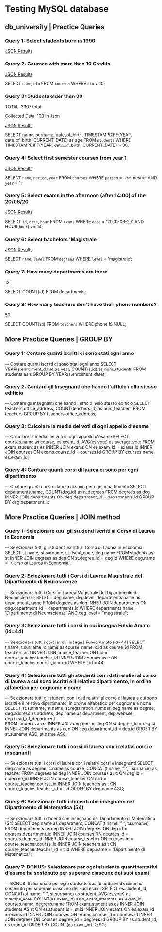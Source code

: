 # Testing MySQL database

## db_university | Practice Queries

### Query 1: Select students born in 1990

[JSON Results](results/query1.json)

### Query 2: Courses with more than 10 Credits

[JSON Results](results/query2.json)

SELECT `name`, `cfu`
FROM `courses`
WHERE `cfu` > 10;

### Query 3: Students older than 30

TOTAL: 3307 total

Collected Data: 100 in Json

[JSON Results](results/query3.json)

SELECT name, surname, date_of_birth,
TIMESTAMPDIFF(YEAR, date_of_birth, CURRENT_DATE) as age
FROM `students`
WHERE TIMESTAMPDIFF(YEAR, date_of_birth, CURRENT_DATE) > 30;

### Query 4: Select first semester courses from year 1

[JSON Results](results/query4.json)

SELECT `name`, `period`, `year`
FROM `courses`
WHERE `period` = 'I semestre'
AND `year` = 1;

### Query 5: Select exams in the afternoon (after 14:00) of the 20/06/20

[JSON Results](results/query5.json)

SELECT `id`, `date`, `hour`
FROM `exams`
WHERE `date` = '2020-06-20'
AND HOUR(`hour`) >= 14;

### Query 6: Select bachelors 'Magistrale'

[JSON Results](results/query6.json)

SELECT `name`, `level`
FROM `degrees`
WHERE `level` = 'magistrale';

### Query 7: How many departments are there

12

SELECT COUNT(id)
FROM departments;

### Query 8: How many teachers don't have their phone numbers?

50

SELECT COUNT(`id`)
FROM `teachers`
WHERE phone IS NULL;

## More Practice Queries | GROUP BY

### Query 1: Contare quanti iscritti ci sono stati ogni anno

--  Contare quanti iscritti ci sono stati ogni anno
SELECT YEAR(s.enrolment_date) as year, COUNT(s.id) as num_students
FROM students as s
GROUP BY YEAR(s.enrolment_date);

### Query 2: Contare gli insegnanti che hanno l'ufficio nello stesso edificio

--  Contare gli insegnanti che hanno l'ufficio nello stesso edificio
SELECT teachers.office_address, COUNT(teachers.id) as num_teachers
FROM teachers
GROUP BY teachers.office_address;

### Query 3: Calcolare la media dei voti di ogni appello d'esame

--  Calcolare la media dei voti di ogni appello d'esame
SELECT 
	courses.name as course,
  es.exam_id,
  AVG(es.vote) as average_vote
FROM exam_student as es
INNER JOIN exams ON es.exam_id = exams.id
INNER JOIN courses ON exams.course_id = courses.id
GROUP BY courses.name, es.exam_id;

### Query 4: Contare quanti corsi di laurea ci sono per ogni dipartimento

--  Contare quanti corsi di laurea ci sono per ogni dipartimento
SELECT departments.name, COUNT(deg.id) as n_degrees
FROM degrees as deg
INNER JOIN departments ON deg.department_id = departments.id
GROUP BY deg.department_id

## More Practice Queries | JOIN method

### Query 1: Selezionare tutti gli studenti iscritti al Corso di Laurea in Economia

-- Selezionare tutti gli studenti iscritti al Corso di Laurea in Economia
SELECT st.name, st.surname, st.fiscal_code, deg.name
FROM students as st
INNER JOIN degrees as deg
ON st.degree_id = deg.id
WHERE deg.name = "Corso di Laurea in Economia";

### Query 2: Selezionare tutti i Corsi di Laurea Magistrale del Dipartimento di Neuroscienze

-- Selezionare tutti i Corsi di Laurea Magistrale del Dipartimento di Neuroscienze';
SELECT deg.name, deg.level, departments.name as department_name
FROM degrees as deg
INNER JOIN departments ON deg.department_id = departments.id
WHERE departments.name = 'Dipartimento di Neuroscienze'
AND deg.level = "magistrale";

### Query 3: Selezionare tutti i corsi in cui insegna Fulvio Amato (id=44)

-- Selezionare tutti i corsi in cui insegna Fulvio Amato (id=44)
SELECT t.name, t.surname, c.name as course_name, c.id as course_id 
FROM teachers as t
INNER JOIN course_teacher ON t.id = course_teacher.teacher_id
INNER JOIN courses as c ON course_teacher.course_id = c.id
WHERE t.id = 44;

### Query 4: Selezionare tutti gli studenti con i dati relativi al corso di laurea a cui sono iscritti e il relativo dipartimento, in ordine alfabetico per cognome e nome

-- Selezionare tutti gli studenti con i dati relativi al corso di laurea a cui sono iscritti e il relativo dipartimento, in ordine alfabetico per cognome e nome
SELECT 
	st.surname, st.name, st.registration_number, 
	deg.name as degree, deg.address as address, 
    dep.name as department, dep.website, dep.head_of_department   
FROM students as st
INNER JOIN degrees as deg ON st.degree_id = deg.id
INNER JOIN departments as dep ON deg.department_id = dep.id
ORDER BY st.surname ASC, st.name ASC;

### Query 5: Selezionare tutti i corsi di laurea con i relativi corsi e insegnanti

-- Selezionare tutti i corsi di laurea con i relativi corsi e insegnanti
SELECT 
	deg.name as degree, 
  c.name as course,
  CONCAT(t.name, " ", t.surname) as teacher 
FROM degrees as deg 
INNER JOIN courses as c ON deg.id = c.degree_id
INNER JOIN course_teacher ON c.id = course_teacher.course_id
INNER JOIN teachers as t ON course_teacher.teacher_id = t.id
ORDER BY deg.name ASC;

### Query 6: Selezionare tutti i docenti che insegnano nel Dipartimento di Matematica (54)

-- Selezionare tutti i docenti che insegnano nel Dipartimento di Matematica (54)
SELECT 
	dep.name as department,
  CONCAT(t.name, " ", t.surname)
FROM departments as dep 
INNER JOIN degrees ON dep.id = degrees.department_id
INNER JOIN courses ON degrees.id = courses.degree_id
INNER JOIN course_teacher ON courses.id = course_teacher.course_id
INNER JOIN teachers as t ON course_teacher.teacher_id = t.id
WHERE dep.name = "Dipartimento di Matematica";

### Query 7: BONUS: Selezionare per ogni studente quanti tentativi d’esame ha sostenuto per superare ciascuno dei suoi esami

--  BONUS: Selezionare per ogni studente quanti tentativi d’esame ha sostenuto per superare ciascuno dei suoi esami
SELECT 
  es.student_id,
  CONCAT(st.name, " ", st.surname) as student,
  AVG(es.vote) as average_vote,
  COUNT(es.exam_id) as n_exam_attempts,
  es.exam_id, courses.name, degrees.name
FROM exam_student as es 
INNER JOIN students AS st ON es.student_id = st.id
INNER JOIN exams ON es.exam_id = exams.id
INNER JOIN courses ON exams.course_id = courses.id
INNER JOIN degrees ON courses.degree_id = degrees.id
GROUP BY es.student_id, es.exam_id
ORDER BY COUNT(es.exam_id) DESC;
